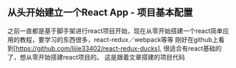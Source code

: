 ## 从头开始建立一个React App - 项目基本配置

之前一直都是基于脚手架进行react项目开始，现在从零开始搭建一个react简单应用的教程，要学习的东西很多，react-redux／webpack等等
刚好在github上看到[https://github.com/lijie33402/react-redux-ducks], 很适合有react基础的了，想从零开始搭建react项目的。
这是跟着文章搭建的项目代码
